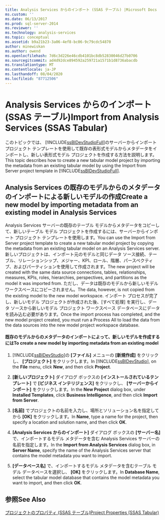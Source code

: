 ```yaml
---
title: Analysis Services からのインポート (SSAS テーブル) |Microsoft Docs
ms.custom: ''
ms.date: 06/13/2017
ms.prod: sql-server-2014
ms.reviewer: ''
ms.technology: analysis-services
ms.topic: conceptual
ms.assetid: b9a21b23-3a06-4ef8-bc06-9c79cdc54870
author: minewiskan
ms.author: owend
ms.openlocfilehash: 7d6c3d226e46cdb4101bc8db52830046d27b0706
ms.sourcegitcommit: ad4d92dce894592a259721a1571b1d8736abacdb
ms.translationtype: MT
ms.contentlocale: ja-JP
ms.lasthandoff: 08/04/2020
ms.locfileid: "87712506"
---
```

# <a name="import-from-analysis-services-ssas-tabular"></a><span data-ttu-id="97ab7-102">Analysis Services からのインポート (SSAS テーブル)</span><span class="sxs-lookup"><span data-stu-id="97ab7-102">Import from Analysis Services (SSAS Tabular)</span></span>
  <span data-ttu-id="97ab7-103">このトピックでは、 [!INCLUDE[ssBIDevStudioFull](../../includes/ssbidevstudiofull-md.md)]のサーバーからインポート プロジェクト テンプレートを使用して既存の表形式モデルからメタデータをインポートし、新しい表形式モデル プロジェクトを作成する方法を説明します。</span><span class="sxs-lookup"><span data-stu-id="97ab7-103">This topic describes how to create a new tabular model project by importing the metadata from an existing tabular model by using the Import from Server project template in [!INCLUDE[ssBIDevStudioFull](../../includes/ssbidevstudiofull-md.md)].</span></span>  
  
## <a name="create-a-new-model-by-importing-metadata-from-an-existing-model-in-analysis-services"></a><span data-ttu-id="97ab7-104">Analysis Services の既存のモデルからのメタデータのインポートによる新しいモデルの作成</span><span class="sxs-lookup"><span data-stu-id="97ab7-104">Create a new model by importing metadata from an existing model in Analysis Services</span></span>  
 <span data-ttu-id="97ab7-105">Analysis Services サーバーの既存のテーブル モデルからメタデータをコピーして、新しいテーブル モデル プロジェクトを作成するには、サーバーからインポート プロジェクト テンプレートを使用します。</span><span class="sxs-lookup"><span data-stu-id="97ab7-105">You can use the Import from Server project template to create a new tabular model project by copying the metadata from an existing tabular model on an Analysis Services server.</span></span> <span data-ttu-id="97ab7-106">新しいプロジェクトは、インポート元のモデルと同じデータ ソース接続、テーブル、リレーションシップ、メジャー、KPI、ロール、階層、パースペクティブ、およびパーティションを使用して作成されます。</span><span class="sxs-lookup"><span data-stu-id="97ab7-106">The new project will be created with the same data source connections, tables, relationships, measures, KPIs, roles, hierarchies, perspectives, and partitions as the model it was imported from.</span></span> <span data-ttu-id="97ab7-107">ただし、データは既存のモデルから新しいモデル ワークスペースにコピーされません。</span><span class="sxs-lookup"><span data-stu-id="97ab7-107">The data, however, is not copied from the existing model to the new model workspace.</span></span> <span data-ttu-id="97ab7-108">インポート プロセスが完了し、新しいモデル プロジェクトが作成された後、[すべて処理] を実行し、データ ソースから新しいモデル プロジェクト ワークスペース データベースにデータを読み込む必要があります。</span><span class="sxs-lookup"><span data-stu-id="97ab7-108">Once the import process has completed, and the new model project created, you must run a Process All to load the data from the data sources into the new model project workspace database.</span></span>  
  
#### <a name="to-create-a-new-model-by-importing-metadata-from-an-existing-model"></a><span data-ttu-id="97ab7-109">既存のモデルからのメタデータのインポートによって、新しいモデルを作成するには</span><span class="sxs-lookup"><span data-stu-id="97ab7-109">To create a new model by importing metadata from an existing model</span></span>  
  
1.  <span data-ttu-id="97ab7-110">[!INCLUDE[ssBIDevStudio](../../includes/ssbidevstudio-md.md)]の **[ファイル]** メニューの **[新規作成]** をクリックし、 **[プロジェクト]** をクリックします。</span><span class="sxs-lookup"><span data-stu-id="97ab7-110">In [!INCLUDE[ssBIDevStudio](../../includes/ssbidevstudio-md.md)], on the **File** menu, click **New**, and then click **Project**.</span></span>  
  
2.  <span data-ttu-id="97ab7-111">**[新しいプロジェクト]** ダイアログ ボックスの **[インストールされているテンプレート]** で **[ビジネス インテリジェンス]** をクリックし、 **[サーバーからインポート]** をクリックします。</span><span class="sxs-lookup"><span data-stu-id="97ab7-111">In the **New Project** dialog box, under **Installed Templates**, click **Business Intelligence**, and then click **Import from Server**.</span></span>  
  
3.  <span data-ttu-id="97ab7-112">**[名前]** でプロジェクトの名前を入力し、場所とソリューション名を指定してから **[OK]** をクリックします。</span><span class="sxs-lookup"><span data-stu-id="97ab7-112">In **Name**, type a name for the project, then specify a location and solution name, and then click **OK**.</span></span>  
  
4.  <span data-ttu-id="97ab7-113">**[Analysis Services からのインポート]** ダイアログ ボックスの **[サーバー名]** で、インポートするモデル メタデータを含む Analysis Services サーバーの名前を指定します。</span><span class="sxs-lookup"><span data-stu-id="97ab7-113">In the **Import from Analysis Services** dialog box, in **Server Name**, specify the name of the Analysis Services server that contains the model metadata you want to import.</span></span>  
  
5.  <span data-ttu-id="97ab7-114">**[データベース名]** で、インポートするモデル メタデータを含むテーブル モデル データベースを選択し、 **[OK]** をクリックします。</span><span class="sxs-lookup"><span data-stu-id="97ab7-114">In **Database Name**, select the tabular model database that contains the model metadata you want to import, and then click **OK**.</span></span>  
  
## <a name="see-also"></a><span data-ttu-id="97ab7-115">参照</span><span class="sxs-lookup"><span data-stu-id="97ab7-115">See Also</span></span>  
 [<span data-ttu-id="97ab7-116">プロジェクトのプロパティ (SSAS テーブル)</span><span class="sxs-lookup"><span data-stu-id="97ab7-116">Project Properties &#40;SSAS Tabular&#41;</span></span>](properties-ssas-tabular.md)  
  
  
